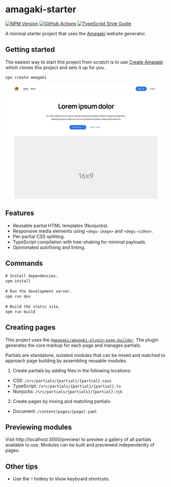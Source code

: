 # amagaki-starter

[![NPM Version][npm-image]][npm-url]
[![GitHub Actions][github-image]][github-url]
[![TypeScript Style Guide][gts-image]][gts-url]

A minimal starter project that uses the [Amagaki](https://amagaki.dev) website generator.

## Getting started

The easiest way to start this project from scratch is to use [Create
Amagaki](https://github.com/blinkk/amagaki/tree/main/packages/create-amagaki)
which clones this project and sets it up for you.

```
npx create-amagaki
```

![Website screenshot](/.github/screenshot_1400x1024.png)

## Features

- Reusable partial HTML templates (Nunjucks).
- Responsive media elements using `<degu-image>` and `<degu-video>`.
- Per-partial CSS splitting.
- TypeScript compilation with tree-shaking for minimal payloads.
- Opinionated autofixing and linting.

## Commands

```shell
# Install dependencies.
npm install

# Run the development server.
npm run dev

# Build the static site.
npm run build
```

## Creating pages

This project uses the
[`@amagaki/amagaki-plugin-page-builder`](https://github.com/blinkk/amagaki-plugin-page-builder).
The plugin generates the core markup for each page and manages
partials.

Partials are standalone, isolated modules that can be mixed and
matched to approach page building by assembling reusable modules.

1. Create partials by adding files in the following locations:

- CSS: `/src/partials/{partial}/{partial}.sass`
- TypeScript: `/src/partials/{partial}/{partial}.ts`
- Nunjucks: `/src/partials/{partials}/{partial}.njk`

2. Create pages by mixing and matching partials:

- Document: `/content/pages/{page}.yaml`

## Previewing modules

Visit http://localhost:3000/preview/ to preview a gallery of all partials
available to use. Modules can be built and previewed independently of pages.

## Other tips

- Use the `?` hotkey to show keyboard shortcuts.

[github-image]: https://github.com/blinkk/amagaki-starter/workflows/Build%20site/badge.svg
[github-url]: https://github.com/blinkk/amagaki-starter/actions
[npm-image]: https://img.shields.io/npm/v/@amagaki/amagaki-starter.svg
[npm-url]: https://npmjs.org/package/@amagaki/amagaki-starter
[gts-image]: https://img.shields.io/badge/code%20style-google-blueviolet.svg
[gts-url]: https://github.com/google/gts
